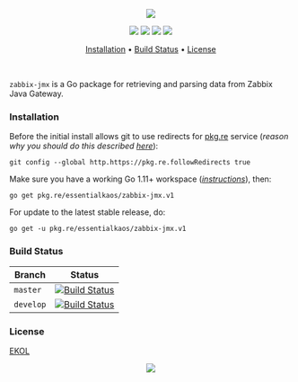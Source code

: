 <p align="center"><a href="#readme"><img src="https://gh.kaos.st/go-zabbix-jmx.svg"/></a></p>

<p align="center">
  <a href="https://godoc.org/pkg.re/essentialkaos/zabbix-jmx.v1"><img src="https://godoc.org/pkg.re/essentialkaos/zabbix-jmx.v1?status.svg"></a>
  <a href="https://goreportcard.com/report/github.com/essentialkaos/zabbix-jmx"><img src="https://goreportcard.com/badge/github.com/essentialkaos/zabbix-jmx"></a>
  <a href="https://travis-ci.org/essentialkaos/zabbix-jmx"><img src="https://travis-ci.org/essentialkaos/zabbix-jmx.svg"></a>
  <a href="https://essentialkaos.com/ekol"><img src="https://gh.kaos.st/ekol.svg"></a>
</p>

<p align="center"><a href="#installation">Installation</a> • <a href="#build-status">Build Status</a> • <a href="#license">License</a></p>

<br/>

`zabbix-jmx` is a Go package for retrieving and parsing data from Zabbix Java Gateway.

### Installation

Before the initial install allows git to use redirects for [pkg.re](https://github.com/essentialkaos/pkgre) service (_reason why you should do this described [here](https://github.com/essentialkaos/pkgre#git-support)_):

```
git config --global http.https://pkg.re.followRedirects true
```

Make sure you have a working Go 1.11+ workspace (_[instructions](https://golang.org/doc/install)_), then:

```
go get pkg.re/essentialkaos/zabbix-jmx.v1
```

For update to the latest stable release, do:

```
go get -u pkg.re/essentialkaos/zabbix-jmx.v1
```

### Build Status

| Branch | Status |
|--------|--------|
| `master` | [![Build Status](https://travis-ci.org/essentialkaos/zabbix-jmx.svg?branch=master)](https://travis-ci.org/essentialkaos/zabbix-jmx) |
| `develop` | [![Build Status](https://travis-ci.org/essentialkaos/zabbix-jmx.svg?branch=develop)](https://travis-ci.org/essentialkaos/zabbix-jmx) |

### License

[EKOL](https://essentialkaos.com/ekol)

<p align="center"><a href="https://essentialkaos.com"><img src="https://gh.kaos.st/ekgh.svg"/></a></p>
